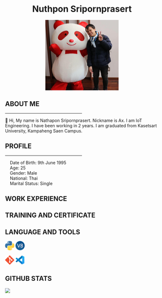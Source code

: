 
<h1 align="center">Nuthpon Sripornprasert</h1>
<p align="center">
<img src="picture/my_picture.jpg" alt="drawing" width="240" height="230"/>
</p>

<h2>ABOUT ME</h2>
<hr style="width:50%">
<p>👋 Hi, My name is Nathapon Sripornprasert. Nickname is Ax. I am IoT Engineering. I have been working in 2 years. I am graduated from Kasetsart University, Kampaheng Saen Campus. </p>

<h2>PROFILE</h2>
<hr style="width:50%">
<p>
&nbsp;&nbsp;&nbsp;&nbsp;Date of Birth: 9th June 1995<br>
&nbsp;&nbsp;&nbsp;&nbsp;Age: 25<br>
&nbsp;&nbsp;&nbsp;&nbsp;Gender: Male<br>
&nbsp;&nbsp;&nbsp;&nbsp;National: Thai<br>
&nbsp;&nbsp;&nbsp;&nbsp;Marital Status: Single<br>
</p>
  

<h2>WORK EXPERIENCE</h2>

<h2>TRAINING AND CERTIFICATE</h2>


<h2>LANGUAGE AND TOOLS</h2>
<code><img height="30" src="picture/python.png"></code>
<code><img height="30" src="picture/vbnet.png"></code>

<code><img height="30" src="picture/git.png"></code>
<code><img height="30" src="picture/vscode.png"></code>

<h2>GITHUB STATS</h2>
<a href="https://github.com/Nathapons/github-readme-stats">
  <!-- Change the `github-readme-stats.anuraghazra1.vercel.app` to `github-readme-stats.vercel.app`  -->
  <img align="center" src="https://github-readme-stats.vercel.app/api/top-langs/?username=Nathapons&layout=compact&theme=material-palenight" />
</a>
